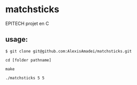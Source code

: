 # matchsticks
EPITECH projet en C

## usage:
```
$ git clone git@github.com:AlexisAmadei/matchsticks.git
```
```
cd [folder pathname]
```
```
make
```
```
./matchsticks 5 5
```
